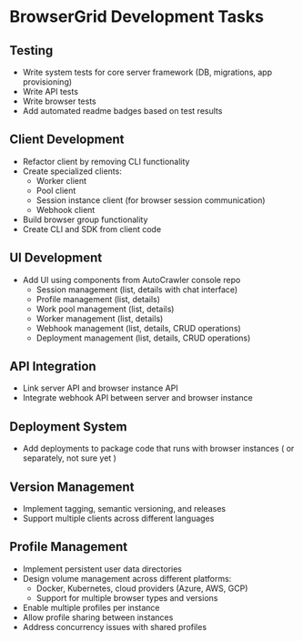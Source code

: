 # BrowserGrid Development Tasks

## Testing
- Write system tests for core server framework (DB, migrations, app provisioning)
- Write API tests
- Write browser tests
- Add automated readme badges based on test results

## Client Development
- Refactor client by removing CLI functionality
- Create specialized clients:
  - Worker client
  - Pool client
  - Session instance client (for browser session communication)
  - Webhook client
- Build browser group functionality
- Create CLI and SDK from client code

## UI Development
- Add UI using components from AutoCrawler console repo
  - Session management (list, details with chat interface)
  - Profile management (list, details)
  - Work pool management (list, details)
  - Worker management (list, details)
  - Webhook management (list, details, CRUD operations)
  - Deployment management (list, details, CRUD operations)

## API Integration
- Link server API and browser instance API
- Integrate webhook API between server and browser instance

## Deployment System
- Add deployments to package code that runs with browser instances ( or separately, not sure yet )

## Version Management
- Implement tagging, semantic versioning, and releases
- Support multiple clients across different languages

## Profile Management
- Implement persistent user data directories
- Design volume management across different platforms:
  - Docker, Kubernetes, cloud providers (Azure, AWS, GCP)
  - Support for multiple browser types and versions
- Enable multiple profiles per instance
- Allow profile sharing between instances
- Address concurrency issues with shared profiles